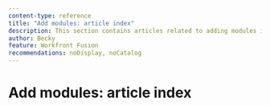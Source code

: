 ```yaml
---
content-type: reference
title: "Add modules: article index"
description: This section contains articles related to adding modules in Workfront Fusion.
author: Becky
feature: Workfront Fusion
recommendations: noDisplay, noCatalog
---
```


# Add modules: article index
